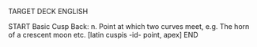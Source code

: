 TARGET DECK
ENGLISH

START
Basic
Cusp
Back: n. Point at which two curves meet, e.g. The horn of a crescent moon etc. [latin cuspis -id- point, apex]
END
